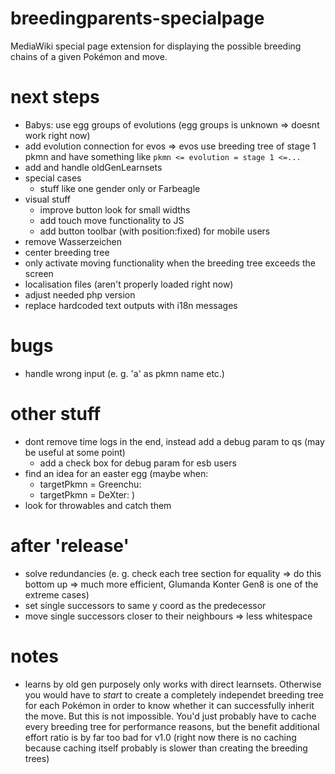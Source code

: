 # breedingparents-specialpage
MediaWiki special page extension for displaying the possible breeding chains of a given Pokémon and move.

# next steps
* Babys: use egg groups of evolutions (egg groups is unknown => doesnt work right now)
* add evolution connection for evos => evos use breeding tree of stage 1 pkmn and have something like `pkmn <= evolution = stage 1 <=...`
* add and handle oldGenLearnsets
* special cases
  * stuff like one gender only or Farbeagle
* visual stuff
  * improve button look for small widths
  * add touch move functionality to JS
  * add button toolbar (with position:fixed) for mobile users
* remove Wasserzeichen
* center breeding tree
* only activate moving functionality when the breeding tree exceeds the screen
* localisation files (aren't properly loaded right now)
* adjust needed php version
* replace hardcoded text outputs with i18n messages

# bugs
* handle wrong input (e. g. 'a' as pkmn name etc.)

# other stuff
* dont remove time logs in the end, instead add a debug param to qs (may be useful at some point)
  * add a check box for debug param for esb users
* find an idea for an easter egg (maybe when:
    * targetPkmn = Greenchu:
    * targetPkmn = DeXter:
)
* look for throwables and catch them

# after 'release'
* solve redundancies (e. g. check each tree section for equality => do this bottom up => much more efficient, Glumanda Konter Gen8 is one of the extreme cases)
* set single successors to same y coord as the predecessor
* move single successors closer to their neighbours => less whitespace

# notes
* learns by old gen purposely only works with direct learnsets. Otherwise you would have to *start* to create a completely independet breeding tree for each Pokémon in order to know whether it can successfully inherit the move. But this is not impossible. You'd just probably have to cache every breeding tree for performance reasons, but the benefit additional effort ratio is by far too bad for v1.0 (right now there is no caching because caching itself probably is slower than creating the breeding trees)